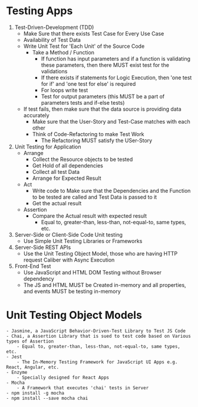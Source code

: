 # Testing Apps
1. Test-Driven-Development (TDD)
    - Make Sure that there exists Test Case for Every Use Case
    - Availability of Test Data
    - Write Unit Test for 'Each Unit' of the Source Code
        - Take a Method /  Function
            - If  function has input parameters and if a function is validating these parameters, then there MUST exist test for the validations
            - If there exists if statements for Logic Execution, then 'one test for if' and 'one test for else' is required
            - For loops write test
            - Test for output parameters (this MUST be a part of parameters tests and if-else tests)
    - If test fails, then make sure that the data source is providing data accurately
        - Make sure that the User-Story and Test-Case matches with each other
        - Think of Code-Refactoring to make Test Work
            - The Refactoring MUST satisfy the USer-Story
2. Unit Testing for Application
    - Arrange
        - Collect the Resource objects to be tested
        - Get Hold of all dependencies
        - Collect all test Data
        - Arrange for Expected Result
    - Act
        - Write code to Make sure that the Dependencies and the Function to be tested are called and Test Data is passed to it
        - Get the actual result
    - Assertion
        - Compare the Actual result with expected result
            - Equal to, greater-than, less-than, not-equal-to, same types, etc.
3. Server-Side or Client-Side Code Unit testing
    - Use Simple Unit Testing Libraries or Frameworks
4. Server-Side REST APIs
    - Use the Unit Testing Object Model, those who are having HTTP request Caliber with Async Execution
5. Front-End Test 
    - Use JavaScript and HTML DOM Testing without Browser dependency
    - The JS and HTML MUST be Created in-memory and all properties, and events MUST be testing in-memory                          

# Unit Testing Object Models
    - Jasmine, a JavaScript Behavior-Driven-Test Library to Test JS Code
    - Chai, a Assertion Library that is sued to test code based on Various types of Assertion
        - Equal to, greater-than, less-than, not-equal-to, same types, etc.
    - Jest
        - The In-Memory Testing Framework for JavaScript UI Apps e.g. React, Angular, etc.
    - Enzyme
        - Specially designed for React Apps
    - Mocha
        - A Framework that executes 'chai' tests in Server
    - npm install -g mocha
    - npm install --save mocha chai
                        
                                